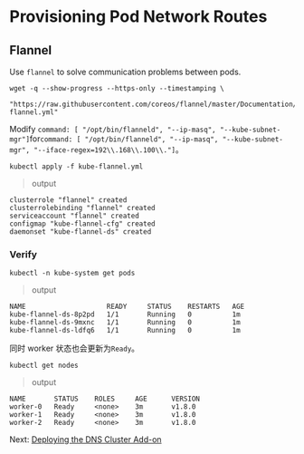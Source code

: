 # Provisioning Pod Network Routes

## Flannel

Use `flannel` to solve communication problems between pods.

```
wget -q --show-progress --https-only --timestamping \
	"https://raw.githubusercontent.com/coreos/flannel/master/Documentation/kube-flannel.yml"
```

Modify `command: [ "/opt/bin/flanneld", "--ip-masq", "--kube-subnet-mgr"]`for`command: [ "/opt/bin/flanneld", "--ip-masq", "--kube-subnet-mgr", "--iface-regex=192\\.168\\.100\\."]`。

```
kubectl apply -f kube-flannel.yml
```

> output

```
clusterrole "flannel" created
clusterrolebinding "flannel" created
serviceaccount "flannel" created
configmap "kube-flannel-cfg" created
daemonset "kube-flannel-ds" created
```

### Verify
```
kubectl -n kube-system get pods
```

> output

```
NAME                    READY     STATUS    RESTARTS   AGE
kube-flannel-ds-8p2pd   1/1       Running   0          1m
kube-flannel-ds-9mxnc   1/1       Running   0          1m
kube-flannel-ds-ldfq6   1/1       Running   0          1m
```

同时 worker 状态也会更新为`Ready`。

```
kubectl get nodes
```

> output

```
NAME       STATUS    ROLES     AGE      VERSION
worker-0   Ready     <none>    3m       v1.8.0
worker-1   Ready     <none>    3m       v1.8.0
worker-2   Ready     <none>    3m       v1.8.0
```

Next: [Deploying the DNS Cluster Add-on](12-dns-addon.md)
